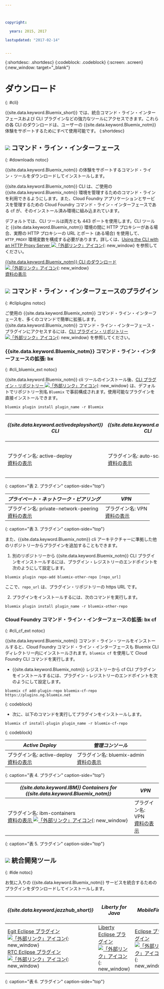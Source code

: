 ```yaml
---



copyright:

  years: 2015, 2017

lastupdated: "2017-02-14"


---
```


{:shortdesc: .shortdesc}
{:codeblock: .codeblock}
{:screen: .screen}
{:new_window: target="_blank"}

# ダウンロード
{: #cli}

{{site.data.keyword.Bluemix_short}} では、統合コマンド・ライン・インターフェースおよび CLI プラグインなどの強力なツールにアクセスできます。これらの各 CLI のダウンロードは、ユーザーの {{site.data.keyword.Bluemix_notm}} 体験をサポートするためにすべて使用可能です。
{:shortdesc}

## ![](./images/CLI.svg) コマンド・ライン・インターフェース
{: #downloads notoc}

{{site.data.keyword.Bluemix_notm}} の体験をサポートするコマンド・ライン・ツールをダウンロードしてインストールします。

{{site.data.keyword.Bluemix_notm}} CLI は、ご使用の {{site.data.keyword.Bluemix_notm}} 環境を管理するためのコマンド・ラインを利用できるようにします。また、Cloud Foundry アプリケーションとサービスを管理するための Cloud Foundry コマンド・ライン・インターフェースである cf が、そのインストール済み環境に組み込まれています。 

デフォルトでは、CLI ツールは両方とも 443 ポートを使用します。CLI ツールと {{site.data.keyword.Bluemix_notm}} 環境の間に HTTP プロキシーがある場合、実際の HTTP プロキシーの URL とポート (ある場合) を使用して、`HTTP_PROXY` 環境変数を構成する必要があります。詳しくは、[Using the CLI with an HTTP Proxy Server ![「外部リンク」アイコン](../icons/launch-glyph.svg)](http://docs.cloudfoundry.org/cf-cli/http-proxy.html){: new_window} を参照してください。

[{{site.data.keyword.Bluemix_notm}} CLI のダウンロード![「外部リンク」アイコン](../icons/launch-glyph.svg)](http://clis.ng.bluemix.net/){: new_window} <br> 
[資料の表示](/docs/cli/reference/bluemix_cli/index.html)

## ![](./images/CLI_Plugin.svg) コマンド・ライン・インターフェースのプラグイン
{: #cliplugins notoc}

ご使用の {{site.data.keyword.Bluemix_notm}} コマンド・ライン・インターフェースを、多くのコマンドで簡単に拡張します。{{site.data.keyword.Bluemix_notm}} コマンド・ライン・インターフェース・プラグインにアクセスするには、[CLI プラグイン・リポジトリー ![「外部リンク」アイコン](../icons/launch-glyph.svg)](https://plugins.ng.bluemix.net/){: new_window} を参照してください。

### {{site.data.keyword.Bluemix_notm}} コマンド・ライン・インターフェースの拡張: bx
{: #cli_bluemix_ext notoc}


{{site.data.keyword.Bluemix_notm}} cli ツールのインストール後、[CLI プラグイン・リポジトリー ![「外部リンク」アイコン](../icons/launch-glyph.svg)](https://plugins.ng.bluemix.net/){: new_window} は、デフォルトでリポジトリー別名 `Bluemix` で事前構成されます。使用可能なプラグインを直接インストールできます。

```
bluemix plugin install plugin_name -r Bluemix
```

| *{{site.data.keyword.activedeployshort}} CLI* | *{{site.data.keyword.autoscaling}} CLI* | *IBM Bluemix Container Service*  |
|-----|-----|-----|
| プラグイン名: active-deploy<br> [資料の表示](/docs/services/ActiveDeploy/cli.html#cli) | プラグイン名: auto-scaling <br> [資料の表示](/docs/cli/plugins/auto-scaling/index.html) | プラグイン名: container-service  <br> [資料の表示](/docs/containers/cs_cli_devtools.html) |
{: caption="表 2. プラグイン" caption-side="top"}

|  *プライベート・ネットワーク・ピアリング* | *VPN*  |
|-----|-----|
| プラグイン名: private-network-peering  <br> [資料の表示](/docs/cli/plugins/pnp/index.html) | プラグイン名: VPN <br> [資料の表示](/docs/cli/plugins/bx_vpn/index.html) |
{: caption="表 3. プラグイン" caption-side="top"}

また、{{site.data.keyword.Bluemix_notm}} cli アーキテクチャーに準拠した他のリポジトリーからプラグインを追加することもできます。
1. 別のリポジトリーから {{site.data.keyword.Bluemix_notm}} CLI プラグインをインストールするには、プラグイン・レジストリーのエンドポイントを次のようにして設定します。
```
bluemix plugin repo-add bluemix-other-repo [repo_url]
```
ここで、`repo_url` は、プラグイン・リポジトリーの https URL です。

2. プラグインをインストールするには、次のコマンドを実行します。
```
bluemix plugin install plugin_name -r bluemix-other-repo
```


### Cloud Foundry コマンド・ライン・インターフェースの拡張: bx cf
{: #cli_cf_ext notoc}

{{site.data.keyword.Bluemix_notm}} コマンド・ライン・ツールをインストールすると、Cloud Foundry コマンド・ライン・インターフェースも Bluemix CLI ディレクトリー内にインストールされます。`bluemix cf` を使用して Cloud Foundry CLI コマンドを実行します。

* {{site.data.keyword.Bluemix_notm}} レジストリーから cf CLI プラグインをインストールするには、プラグイン・レジストリーのエンドポイントを次のようにして設定します。

```
bluemix cf add-plugin-repo bluemix-cf-repo https://plugins.ng.bluemix.net
```
{: codeblock}

* 次に、以下のコマンドを実行してプラグインをインストールします。

```
bluemix cf install-plugin plugin_name -r bluemix-cf-repo
```
{: codeblock}

| *Active Deploy* | *管理コンソール* |
|-----------------|-----------------|
| プラグイン名: active-deploy<br>  [資料の表示](/docs/services/ActiveDeploy/cli.html#cli) |  プラグイン名: bluemix-admin<br> [資料の表示](/docs/cli/plugins/bluemix_admin/index.html) |
{: caption="表 4. プラグイン" caption-side="top"}

| *{{site.data.keyword.IBM}} Containers for {{site.data.keyword.Bluemix_notm}}* | *VPN* |
|-----------------|-----------------|
| プラグイン名: ibm-containers<br> [資料の表示 ![「外部リンク」アイコン](../icons/launch-glyph.svg)](https://www.{DomainName}/docs/containers/container_cli_cfic.html#container_cli_cfic){: new_window} | プラグイン名: VPN <br> [資料の表示](/docs/cli/plugins/vpn/index.html) |
{: caption="表 5. プラグイン" caption-side="top"}

## ![](./images/Integrated_Dev_Tools.svg) 統合開発ツール
{: #ide notoc}

お気に入りの {{site.data.keyword.Bluemix_notm}} サービスを統合するためのプラグインをダウンロードしてインストールします。

| *{{site.data.keyword.jazzhub_short}}* | *Liberty for Java* | *MobileFirst* | *{{site.data.keyword.rules_short}}* | *API Connect* | *Eclipse Tools for Bluemix* |
|-------------|----------|----------|----------|----------|----------|
| [Egit Eclipse プラグイン ![「外部リンク」アイコン](../icons/launch-glyph.svg)](https://hub.jazz.net/docs/reference/gitclient/#eclipse_using_egit){: new_window} <br> [RTC Eclipse プラグイン ![「外部リンク」アイコン](../icons/launch-glyph.svg)](https://hub.jazz.net/docs/reference/gitclient/#eclipse_using_rtc){: new_window} | [Liberty Eclipse プラグイン ![「外部リンク」アイコン](../icons/launch-glyph.svg)](https://developer.ibm.com/wasdev/downloads/liberty-profile-using-eclipse/){: new_window} | [Eclipse プラグイン ![「外部リンク」アイコン](../icons/launch-glyph.svg)](https://marketplace.eclipse.org/content/ibm-mobilefirst-platform-studio){: new_window} | [Rules Designer Eclipse プラグイン](../services/rules/index.html#rulov002) | [Developer Toolkit ![「外部リンク」アイコン](../icons/launch-glyph.svg)](https://nextstage.torolab.ibm.com/apimanagement/getting-started/ ){: new_window} | [Bluemix Eclipse プラグイン](/docs/manageapps/eclipsetools/eclipsetools.html) |
{: caption="表 6. プラグイン" caption-side="top"}
